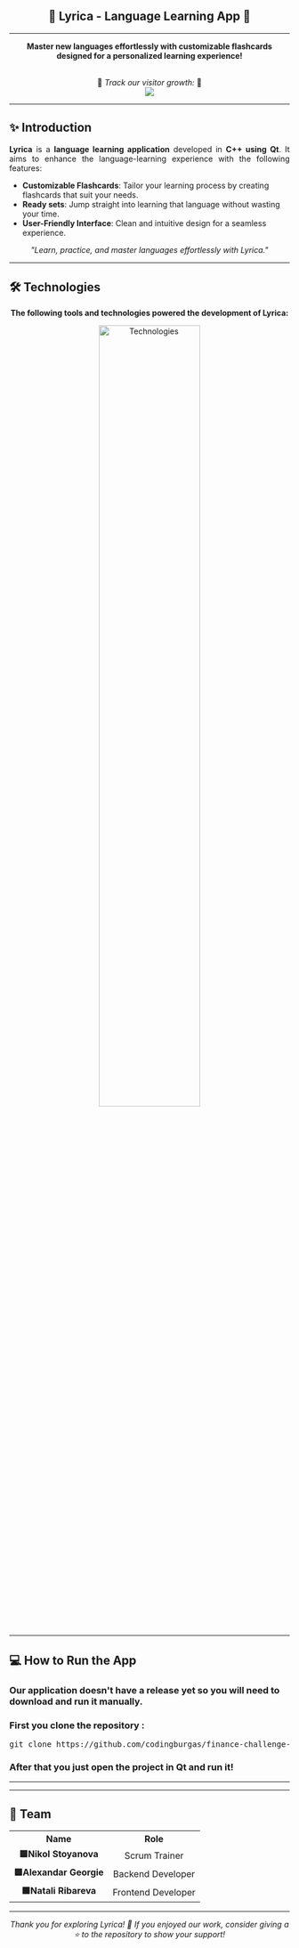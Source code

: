 <h2 align="center">🎵 Lyrica - Language Learning App 🎵</h2>

---

<p align="center">
    <b>Master new languages effortlessly with customizable flashcards designed for a personalized learning experience!<br><br></b>
</p>

<p align="center">
  🌟 <i>Track our visitor growth:</i> 🌟<br>
  <img align="center" src="https://api.visitorbadge.io/api/visitors?path=https%3A%2F%2Fgithub.com%2Fcodingburgas%2F10grade-christmas-luck-cacheout&label=Visitors&labelColor=%2326215e&countColor=%231c1844&labelStyle=upper"> 
</p>


---


## ✨ Introduction


<p align="justify">
<b>Lyrica</b> is a <b>language learning application</b> developed in <b>C++ using Qt</b>. It aims to enhance the language-learning experience with the following features:
</p>

- **Customizable Flashcards**: Tailor your learning process by creating flashcards that suit your needs.
- **Ready sets**: Jump straight into learning that language without wasting your time.
- **User-Friendly Interface**: Clean and intuitive design for a seamless experience.

<p align="center">
    <i>"Learn, practice, and master languages effortlessly with Lyrica."</i>
</p>

---




## 🛠 Technologies

<p align="center">
    <b>The following tools and technologies powered the development of Lyrica:</b>
</p>

<div align="center">
    <img src="https://skillicons.dev/icons?i=qt,cpp,git,github,figma,discord" alt="Technologies" width="60%">
</div>


---

## 💻 How to Run the App
### Our application doesn't have a release yet so you will need to download and run it manually.
### First you clone the repository :
<pre>git clone https://github.com/codingburgas/finance-challenge-fluxo.git</pre>
### After that you just open the project in Qt and run it!

---

---

## 👥 Team

<p align="center">
    <table>
        <tr>
            <th>Name</th>
            <th>Role</th>
        </tr>
        <tr>
            <td align="center"><b>🟦Nikol Stoyanova</b></td>
            <td align="center">Scrum Trainer</td>
        </tr>
        <tr>
            <td align="center"><b>🟦Alexandar Georgie</b></td>
            <td align="center">Backend Developer</td>
        </tr>
        <tr>
            <td align="center"><b>🟩Natali Ribareva</b></td>
            <td align="center">Frontend Developer</td>
        </tr>
    </table>
</p>

---

<p align="center"> <i>Thank you for exploring Lyrica! 🎉 If you enjoyed our work, consider giving a ⭐ to the repository to show your support!</i> </p>
